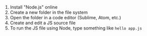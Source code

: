 1. Install "Node.js" online
2. Create a new folder in the file system
3. Open the folder in a code editor (Sublime, Atom, etc.)
4. Create and edit a JS source file
5. To run the JS file using Node, type something like `hello app.js`